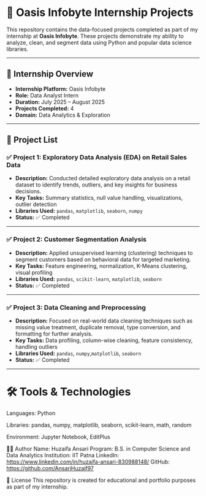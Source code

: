  # 🌟 Oasis Infobyte Internship Projects

This repository contains the data-focused projects completed as part of my internship at **Oasis Infobyte**. These projects demonstrate my ability to analyze, clean, and segment data using Python and popular data science libraries.

---

## 📝 Internship Overview

- **Internship Platform:** Oasis Infobyte  
- **Role:** Data Analyst Intern  
- **Duration:** July 2025 – August 2025  
- **Projects Completed:** 4
- **Domain:** Data Analytics & Exploration

---

## 📁 Project List

### ✅ Project 1: Exploratory Data Analysis (EDA) on Retail Sales Data
- **Description:** Conducted detailed exploratory data analysis on a retail dataset to identify trends, outliers, and key insights for business decisions.
- **Key Tasks:** Summary statistics, null value handling, visualizations, outlier detection
- **Libraries Used:** `pandas`, `matplotlib`, `seaborn`, `numpy`
- **Status:** ✅ Completed

---

### ✅ Project 2: Customer Segmentation Analysis
- **Description:** Applied unsupervised learning (clustering) techniques to segment customers based on behavioral data for targeted marketing.
- **Key Tasks:** Feature engineering, normalization, K-Means clustering, visual profiling
- **Libraries Used:** `pandas`, `scikit-learn`, `matplotlib`, `seaborn`
- **Status:** ✅ Completed

---

### ✅ Project 3: Data Cleaning and Preprocessing
- **Description:** Focused on real-world data cleaning techniques such as missing value treatment, duplicate removal, type conversion, and formatting for further analysis.
- **Key Tasks:** Data profiling, column-wise cleaning, feature consistency, handling outliers
- **Libraries Used:** `pandas`, `numpy`,`matplotlib`, `seaborn`
- **Status:** ✅ Completed

---


# 🛠️ Tools & Technologies
Languages: Python

Libraries: pandas, numpy, matplotlib, seaborn, scikit-learn, math, random

Environment: Jupyter Notebook, EditPlus

🙋‍♂️ Author
Name: Huzaifa Ansari
Program: B.S. in Computer Science and Data Analytics
Institution: IIT Patna
LinkedIn: https://www.linkedin.com/in/huzaifa-ansari-830988148/ 
GitHub: https://github.com/AnsariHuzaif97

📃 License
This repository is created for educational and portfolio purposes as part of my internship.
